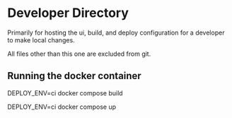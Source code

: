 # Developer Directory

Primarily for hosting the ui, build, and deploy configuration for a developer
to make local changes.

All files other than this one are excluded from git.

## Running the docker container

DEPLOY_ENV=ci docker compose build

DEPLOY_ENV=ci docker compose up